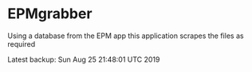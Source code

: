 # EPMgrabber
Using a database from the EPM app this application scrapes the files as required


Latest backup: Sun Aug 25 21:48:01 UTC 2019
